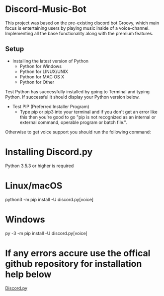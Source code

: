# Discord-Music-Bot

This project was based on the pre-existing discord bot Groovy, 
which main focus is entertaining users by playing music inside of a voice-channel.
Implementing all the base functionality along with the premium features.

## Setup ##
* Installing the latest version of Python
    * Python for Windows
    * Python for LINUX/UNIX
    * Python for MAC OS X
    * Python for Other
    
Test Python has successfully installed by going to Terminal and typing Python. If successful it should display your Python version below.

* Test PIP (Preferred Installer Program)
    * Type pip or pip3 into your terminal and if you don't get an error like this then you're good to go "pip is not recognized as an internal or external command, operable program or batch file.".

Otherwise to get voice support you should run the following command:

# Installing Discord.py

Python 3.5.3 or higher is required 

# Linux/macOS #
python3 -m pip install -U discord.py[voice]

# Windows #
py -3 -m pip install -U discord.py[voice]

# If any errors accure use the offical github repository for installation help below
[Discord.py](https://github.com/Rapptz/discord.py)

